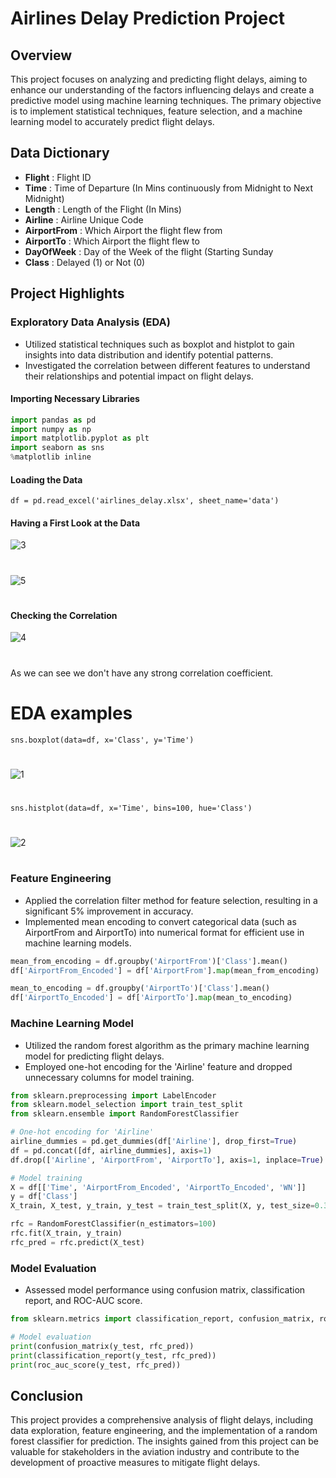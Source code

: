 # Airlines Delay Prediction Project

## Overview
This project focuses on analyzing and predicting flight delays, aiming to enhance our understanding of the factors influencing delays and create a predictive model using machine learning techniques. The primary objective is to implement statistical techniques, feature selection, and a machine learning model to accurately predict flight delays.

## Data Dictionary
- **Flight**        : Flight ID 
- **Time**          : Time of Departure (In Mins continuously from Midnight to Next Midnight)
- **Length**        : Length of the Flight (In Mins)
- **Airline**       : Airline Unique Code
- **AirportFrom**   : Which Airport the flight flew from
- **AirportTo**     : Which Airport the flight flew to
- **DayOfWeek**     : Day of the Week of the flight (Starting Sunday
- **Class**         : Delayed (1) or Not (0)

## Project Highlights

### Exploratory Data Analysis (EDA)
- Utilized statistical techniques such as boxplot and histplot to gain insights into data distribution and identify potential patterns.
- Investigated the correlation between different features to understand their relationships and potential impact on flight delays.
  
#### Importing Necessary Libraries
```python
import pandas as pd
import numpy as np
import matplotlib.pyplot as plt
import seaborn as sns
%matplotlib inline
```
#### Loading the Data
```
df = pd.read_excel('airlines_delay.xlsx', sheet_name='data')
```
#### Having a First Look at the Data
![3](https://github.com/himehul/Airlines-Delay-Prediction-Project/assets/139626006/3b34da98-18a9-4ebe-a055-a92fafc01b8d)
#
![5](https://github.com/himehul/Airlines-Delay-Prediction-Project/assets/139626006/4e325575-f460-44d0-ab1a-77bca14aa556)

#
#### Checking the Correlation
![4](https://github.com/himehul/Airlines-Delay-Prediction-Project/assets/139626006/5dcfe38a-97eb-4d32-8f50-a22fbe6b6ea4)
#
As we can see we don't have any strong correlation coefficient.
#
# EDA examples
```
sns.boxplot(data=df, x='Class', y='Time')
```
#
![1](https://github.com/himehul/Airlines-Delay-Prediction-Project/assets/139626006/c1f911f3-925a-435e-9bb0-094933717eba)

#
```
sns.histplot(data=df, x='Time', bins=100, hue='Class')
```
#
![2](https://github.com/himehul/Airlines-Delay-Prediction-Project/assets/139626006/1903154c-c605-4134-974e-e5d057d73aae)

#
### Feature Engineering
- Applied the correlation filter method for feature selection, resulting in a significant 5% improvement in accuracy.
- Implemented mean encoding to convert categorical data (such as AirportFrom and AirportTo) into numerical format for efficient use in machine learning models.

```python
mean_from_encoding = df.groupby('AirportFrom')['Class'].mean()
df['AirportFrom_Encoded'] = df['AirportFrom'].map(mean_from_encoding)

mean_to_encoding = df.groupby('AirportTo')['Class'].mean()
df['AirportTo_Encoded'] = df['AirportTo'].map(mean_to_encoding)
```

### Machine Learning Model
- Utilized the random forest algorithm as the primary machine learning model for predicting flight delays.
- Employed one-hot encoding for the 'Airline' feature and dropped unnecessary columns for model training.

```python
from sklearn.preprocessing import LabelEncoder
from sklearn.model_selection import train_test_split
from sklearn.ensemble import RandomForestClassifier

# One-hot encoding for 'Airline'
airline_dummies = pd.get_dummies(df['Airline'], drop_first=True)
df = pd.concat([df, airline_dummies], axis=1)
df.drop(['Airline', 'AirportFrom', 'AirportTo'], axis=1, inplace=True)

# Model training
X = df[['Time', 'AirportFrom_Encoded', 'AirportTo_Encoded', 'WN']]
y = df['Class']
X_train, X_test, y_train, y_test = train_test_split(X, y, test_size=0.3, random_state=101)

rfc = RandomForestClassifier(n_estimators=100)
rfc.fit(X_train, y_train)
rfc_pred = rfc.predict(X_test)
```

### Model Evaluation
- Assessed model performance using confusion matrix, classification report, and ROC-AUC score.

```python
from sklearn.metrics import classification_report, confusion_matrix, roc_auc_score

# Model evaluation
print(confusion_matrix(y_test, rfc_pred))
print(classification_report(y_test, rfc_pred))
print(roc_auc_score(y_test, rfc_pred))
```

## Conclusion
This project provides a comprehensive analysis of flight delays, including data exploration, feature engineering, and the implementation of a random forest classifier for prediction. The insights gained from this project can be valuable for stakeholders in the aviation industry and contribute to the development of proactive measures to mitigate flight delays.
